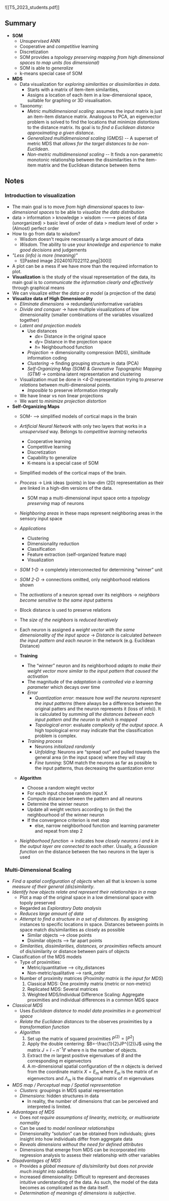 ![[T5_2023_students.pdf]]

## Summary
* **SOM**
	* *Unsupervised* ANN
	* Cooperative and *competitive* learning
	* Discretization
	* SOM provides a *topology preserving mapping from high dimensional spaces to map units (los dimensional)*
	* SOM is able to *generalize*
	* k-means special case of SOM
* **MDS**
	* Data visualization for *exploring similarities or dissimilarities in data*. 
		* Starts with a matrix of item-item similarities, 
		* Assigns a location of each item in a low-dimensional space, suitable for graphing or 3D visualisation. 
	* Taxonomy: 
		* *Metric multidimensional scaling*: assumes the input matrix is just an item-item distance matrix. Analogous to PCA, an eigenvector problem is solved to find the locations that minimize distortions to the distance matrix. Its goal is to *find a Euclidean distance approximating a given distance*. 
		* *Generalized multidimensional scaling* (GMDS) -- A superset of metric MDS that *allows for the target distances to be non-Euclidean*. 
		* *Non-metric multidimensional scaling* -- It finds a non-parametric monotonic relationship between the dissimilarities in the item-item matrix and the Euclidean distance between items
## Notes

### Introduction to visualization
* The main goal is to move *from high dimensional* spaces to *low-dimensional spaces* to be able to *visualize the data distribution*
* data > information > knowledge > wisdom ----> pieces of data (unorganized) > basic level of order of data > medium level of order > (Almost) perfect order
* How to go from data to wisdom?
	* Wisdom doesn't require necessarily a large amount of data
	* *Wisdom.* The ability to use your *knowledge* and *experience* to make *good decisions* and judgements
* *"Less (info) is more (meaning)"* 
	* ![[Pasted image 20240107022112.png|300]]
* A plot can be a mess if we have more than the required information to plot. 
* **Visualization** is the study of the visual representation of the data, its main goal is to *communicate the information clearly and effectively* through graphical means
* We can visualize either the *data or a model* (a projection of the data)
* **Visualize data of High Dimensionality**
	* *Eliminate dimensions* -> redundant/uninformative variables
	* *Divide and conquer* -> have multiple visualizations of low dimensionality (smaller combinations of the variables visualized together)
	* *Latent and projection models*
		* Use distances
			* $dx =$ Distance in the original space
			* $dy =$ Distance in the projection space
			* $h =$ Neighbourhood function
		* *Projection* -> dimensionality compression (MDS), similitude information coding 
		* *Clustering* -> finding grouping structure in data (PCA)
		* *Self-Organizing Map (SOM) & Generative Topographic Mapping (GTM)* -> combina latent representation and clustering 
	* Visualization must be done in *<4-D* representation trying to *preserve relations* between multi-dimensional points.
		* *Imposible* to preserve information integrally
	* We have linear vs non linear projections
	* We want to *minimize projection distortion*
* **Self-Organizing Maps**
	* SOM- --> simplified models of cortical maps in the brain
	* *Artificial Neural Network* with only two layers that works in a *unsupervised* way. Belongs to *competitive learning* networks
		* Cooperative learning
		* Competitive learning
		* Discretization
		* Capability to generalize
		* K-means is a special case of SOM
	* Simplified models of the cortical maps of the brain.
	* *Process* -> Link ideas (points) in low-dim (2D) representation as their are linked in a high-dim versions of the data.
		* SOM map a multi-dimensional input space onto a *topology preserving* map of neurons

	* *Neighboring areas* in these maps represent neighboring areas in the sensory input space
	* *Applications*
		* Clustering
		* Dimensionality reduction
		* Classification
		* Feature extraction (self-organized feature map)
		* Visualization
	* *SOM 1-D* -> completely interconnected for determining “winner” unit
	* *SOM 2-D* -> connections omitted, only neighborhood relations shown 
	* The *activations* of a neuron  spread over its neighbors -> *neighbors become sensitive to the same input* patterns
	* Block distance is used to preserve relations
	* The *size of the neighbors* is *reduced iteratively*
	* Each neuron is assigned a *weight vector with the same dimensionality of the input space* -> *Distance* is calculated *between the input pattern and each neuron* in the network (e.g. Euclidean Distance)
	* **Training**
		* The “winner” neuron and its neighborhood *adapts to make their weight vector more similar to the input pattern that caused the activation*
		* The magnitude of the *adaptation is controlled via a learning parameter* which decays over time
		* *Error*
			* *Quantization error*: measure *how well the neurons represent the input patterns* (there always be a difference between the original patters and the neuron represents it (loss of info)). It is calculated by *summing all the distances between each input pattern and the neuron to which is mapped*
			* *Topological error*: evaluate *complexity of the output space*. A high topological error may indicate that the classification problem is complex. 
		* *Training process* 
			* Neurons *initialized randomly*
			* *Unfolding*: Neurons are “spread out” and pulled towards the general area (in the input space) where they will stay
			* *Fine tunning*: SOM match the neurons as far as possible to the input patterns, thus decreasing the quantization error
	* **Algorithm**
		* Choose a random wieght vector
		* For each input choose random input X
		* Compute distance between the pattern and all neurons
		* Determine the winner neuron
		* Update all weight vectors according to (in the) the neighbourhood of the winner neuron
		* If the convergence criterion is met stop
			* else, narrow neighborhood function and learning parameter and repeat from step 2
	* *Neighborhood function* -> indicates how *closely neurons i and k in the output layer are connected to each other*. Usually, a *Gaussian function* on the distance between the two neurons in the layer is used
### Multi-Dimensional Scaling
* *Find a spatial configuration of objects* when all that is known is some *measure of their general (dis)similarity*.
* *Identify how objects relate and represent their relationships in a map*
	* Plot a map of the original space in a low dimensional space with topoly preserved
	* Regarded as *Exploratory Data analysis*
	* *Reduces large amount of data*
	* *Attempt to find a structure in a set of distances*. By assigning instances to specific locations in space.  Distances between points in space match dis/similarities as closely as possible
		* Similar objects --> close points
		* Disimilar objects --> far apart points
	* *Similarities, dissimilarities, distances, or proximities* reflects amount of dis/similarity or distance between pairs of objects
* Classification of the MDS models
	* Type of proximities: 
		* Metric/quantitative        --> city_distances
		* Non-metric/qualitative  --> rank_order
	* Number of proximity matrices (*Proximity matrix is the input for MDS*)
		1. Classical MDS: One proximity matrix (metric or non-metric) 
		2. Replicated MDS: Several matrices 
		3. Weighted MDS/Individual Difference Scaling: Aggregate proximities and individual differences in a common MDS space
* *Classical MDS*
	* Uses *Euclidean distance to model data proximities in a geometrical space*
	* *Relate the Euclidean distances* to the observes proximities by a *transformation function*
	* *Algorithm*
		1. Set up the matrix of squared proximities $P^{(2)}=[P^2]$
		2. Apply the double centering: $B=-\frac{1}{2}JP^{(2)}J$ using the matrix $J=I-n^{-1}ll'$ where n is the number of objects.
		3. Extract the $m$ largest positive eigenvalues of $B$ and the corresponding $m$ eigenvectors 
		4. A $m$-dimensional spatial configuration of the $n$ objects is derived from the coordinate matrix $X=E_m$ where $E_m$ is the matrix of $m$ eigenvectors and $\Lambda_m$ is the diagonal matrix of $m$ eigenvalues
* *MDS map / Perceptual map / Spatial representation*
	* *Clusters*: groupings in MDS spatial representation
	* *Dimensions*: hidden structures in data
		* In reality, the number of dimensions that can be perceived and interpreted is limited.
* *Advantages of MDS*
	* Does *not require assumptions of linearity, metricity, or multivariate normality* 
	* Can be used to *model nonlinear relationships* 
	* Dimensionality “solution” can be obtained from individuals; gives insight into how individuals differ from aggregate data 
	* *Reveals dimensions without the need for defined attributes* 
	* Dimensions that emerge from MDS can be incorporated into regression analysis to assess their relationship with other variables
* *Disadvantages of MDS*
	* Provides a *global measure of dis/similarity* but does *not provide much insight into subtleties* 
	* Increased dimensionality: Difficult to represent and decreases intuitive understanding of the data. As such, the model of the data becomes as complicated as the data itself.
	* *Determination of meanings of dimensions is subjective*.